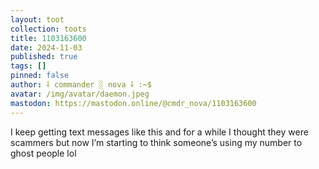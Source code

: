 ```yaml
---
layout: toot
collection: toots
title: 1103163600
date: 2024-11-03
published: true
tags: []
pinned: false
author: ⸸ commander ░ nova ⸸ :~$
avatar: /img/avatar/daemon.jpeg
mastodon: https://mastodon.online/@cmdr_nova/1103163600
---
```


I keep getting text messages like this and for a while I thought they were scammers but now I’m starting to think someone’s using my number to ghost people lol
